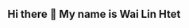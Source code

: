 ## Hi there 👋 My name is Wai Lin Htet

<!--
**Wai-Lin-Htet/Wai-Lin-Htet** is a ✨  ✨ 

🔭 I’m currently working on integrating technology into engaging learning experiences for my IGCSE and OSSD students.

🌱 I’m currently learning software engineering to enhance my teaching and potentially develop educational tools.

👯 I’m looking to collaborate on innovative educational projects that leverage technology to improve student outcomes.

🤔 I’m looking for help with navigating the world of software development as an educator. Open to mentorship and resources!

💬 Ask me about IGCSE/OSSD curricula, educational technology, or my journey from teaching to tech!

📫 How to reach me: [- Email, LinkedIn]

😄 Pronouns: 

⚡ Fun fact: I love blending my passion for teaching with my newfound interest in coding – it's the perfect mix of creativity and logic!
-->
